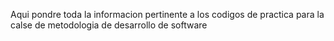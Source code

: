 Aqui pondre toda la informacion pertinente a los codigos de practica para la calse de metodologia de desarrollo de software
